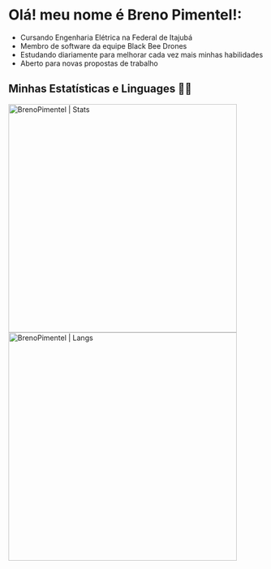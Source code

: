# Olá! meu nome é Breno Pimentel!:

<ul>
    <li>Cursando Engenharia Elétrica na Federal de Itajubá</li>
    <li>Membro de software da equipe Black Bee Drones</li>
    <li>Estudando diariamente para melhorar cada vez mais minhas habilidades</li>
    <li>Aberto para novas propostas de trabalho</li>
</ul>

## Minhas Estatísticas e Linguages :man_technologist:

<p>
  <a href="https://github.com/BrenoPimentel%22%3E">
    <img width="450px" src="https://github-readme-stats.vercel.app/api?username=BrenoPimentel&show_icons=true&theme=omni" alt="BrenoPimentel | Stats" />
    <img width="450px" src="https://github-readme-stats.vercel.app/api/top-langs/?username=BrenoPimentel&langs_count=6&theme=omni&layout=compact" alt="BrenoPimentel | Langs" />
 </a>
</p>
